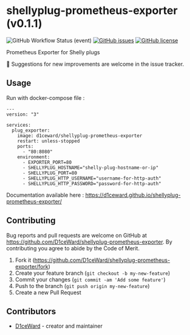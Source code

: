 # shellyplug-prometheus-exporter (v0.1.1)
![GitHub Workflow Status (event)](https://github.com/D1ceWard/shellyplug-prometheus-exporter/actions/workflows/main.yml/badge.svg?branch=master)
[![GitHub issues](https://img.shields.io/github/issues/D1ceWard/shellyplug-prometheus-exporter)](https://github.com/D1ceWard/shellyplug-prometheus-exporter/issues)
[![GitHub license](https://img.shields.io/github/license/D1ceWard/shellyplug-prometheus-exporter)](https://github.com/D1ceWard/shellyplug-prometheus-exporter/blob/master/LICENSE)

Prometheus Exporter for Shelly plugs

:rocket: Suggestions for new improvements are welcome in the issue tracker.

## Usage

Run with docker-compose file :
```
---
version: "3"

services:
  plug_exporter:
    image: d1ceward/shellyplug-prometheus-exporter
    restart: unless-stopped
    ports:
      - "80:8080"
    environment:
      - EXPORTER_PORT=80
      - SHELLYPLUG_HOSTNAME="shelly-plug-hostname-or-ip"
      - SHELLYPLUG_PORT=80
      - SHELLYPLUG_HTTP_USERNAME="username-for-http-auth"
      - SHELLYPLUG_HTTP_PASSWORD="password-for-http-auth"
```

Documentation available here : https://d1ceward.github.io/shellyplug-prometheus-exporter/

## Contributing

Bug reports and pull requests are welcome on GitHub at https://github.com/D1ceWard/shellyplug-prometheus-exporter. By contributing you agree to abide by the Code of Merit.

1. Fork it (<https://github.com/D1ceWard/shellyplug-prometheus-exporter/fork>)
2. Create your feature branch (`git checkout -b my-new-feature`)
3. Commit your changes (`git commit -am 'Add some feature'`)
4. Push to the branch (`git push origin my-new-feature`)
5. Create a new Pull Request

## Contributors

- [D1ceWard](https://github.com/D1ceWard) - creator and maintainer
